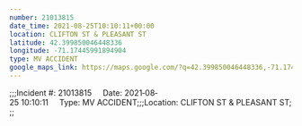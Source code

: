 ```yaml
---
number: 21013815
date_time: 2021-08-25T10:10:11+00:00
location: CLIFTON ST & PLEASANT ST
latitude: 42.399850046448336
longitude: -71.17445991894904
type: MV ACCIDENT
google_maps_link: https://maps.google.com/?q=42.399850046448336,-71.17445991894904
---
```


;;;Incident #: 21013815     Date: 2021‐08‐25 10:10:11     Type: MV ACCIDENT;;;Location: CLIFTON ST & PLEASANT ST;;;
